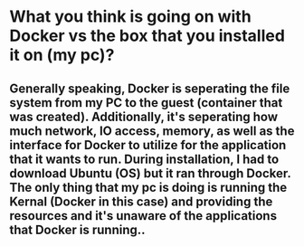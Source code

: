 # What you think is going on with Docker vs the box that you installed it on (my pc)?
## Generally speaking, Docker is seperating the file system from my PC to the guest (container that was created). Additionally, it's seperating how much network, IO access, memory, as well as the interface for Docker to utilize for the application that it wants to run. During installation, I had to download Ubuntu (OS) but it ran through Docker. The only thing that my pc is doing is running the Kernal (Docker in this case) and providing the resources and it's unaware of the applications that Docker is running..
